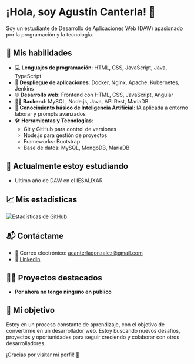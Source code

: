 # ¡Hola, soy Agustín Canterla! 👋

Soy un estudiante de Desarrollo de Aplicaciones Web (DAW) apasionado por la programación y la tecnología.

## 🚀 Mis habilidades

- 💻 **Lenguajes de programación**: HTML, CSS, JavaScript, Java, TypeScript
- 🧰 **Despliegue de aplicaciones**: Docker, Nginx, Apache, Kubernetes, Jenkins
- 🌐 **Desarrollo web**: Frontend con HTML, CSS, JavaScript, Angular
- 🧑‍💻 **Backend**: MySQL, Node.js, Java, API Rest, MariaDB
- 🧠 **Conocimiento básico de Inteligencia Artificial**: IA aplicada a entorno laborar y prompts avanzados
- 🛠 **Herramientas y Tecnologías**:
  - Git y GitHub para control de versiones
  - Node.js para gestión de proyectos
  - Frameworks: Bootstrap
  - Base de datos: MySQL, MongoDB, MariaDB

## 🌱 Actualmente estoy estudiando

- Ultimo año de DAW en el IESALIXAR 
  
## 📈 Mis estadísticas

![Estadísticas de GitHub](https://github-readme-stats.vercel.app/api?username=Canterla11&show_icons=true&count_private=true)

## 📬 Contáctame

- 📧 Correo electrónico: [acanterlagonzalez@gmail.com](mailto:acanterlagonzalez@gmail.com)
- 💼 [LinkedIn](https://www.linkedin.com/in/agustín-canterla-gonzález/)

## 👨‍💻 Proyectos destacados

- **Por ahora no tengo ninguno en publico**

## 🔧 Mi objetivo

Estoy en un proceso constante de aprendizaje, con el objetivo de convertirme en un desarrollador web. Estoy buscando nuevos desafíos, proyectos y oportunidades para seguir creciendo y colaborar con otros desarrolladores.

¡Gracias por visitar mi perfil! 🚀

